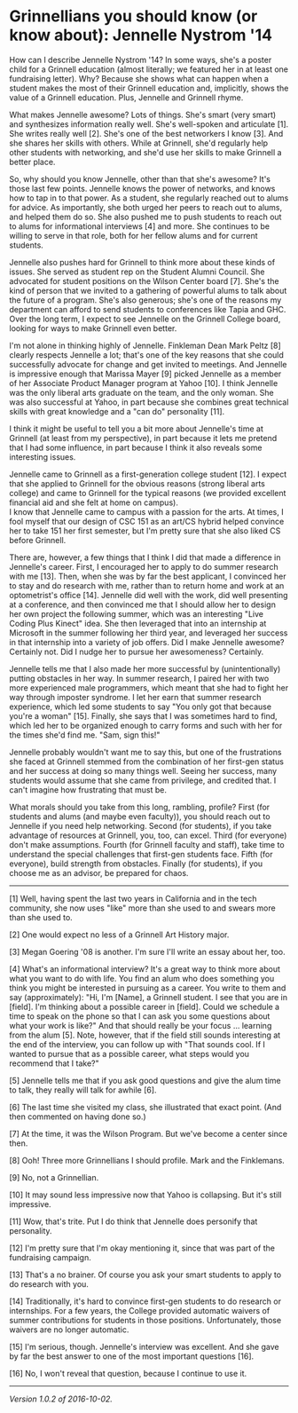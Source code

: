 Grinnellians you should know (or know about): Jennelle Nystrom '14
==================================================================

How can I describe Jennelle Nystrom '14?  In some ways, she's a
poster child for a Grinnell education (almost literally; we featured
her in at least one fundraising letter).  Why?  Because she shows
what can happen when a student makes the most of their Grinnell
education and, implicitly, shows the value of a Grinnell education.
Plus, Jennelle and Grinnell rhyme.

What makes Jennelle awesome?  Lots of things.  She's smart (very
smart) and synthesizes information really well.  She's well-spoken
and articulate [1].  She writes really well [2].  She's one of the
best networkers I know [3].  And she shares her skills with others.
While at Grinnell, she'd regularly help other students with networking,
and she'd use her skills to make Grinnell a better place.

So, why should you know Jennelle, other than that she's awesome?
It's those last few points.  Jennelle knows the power of networks,
and knows how to tap in to that power.  As a student, she regularly
reached out to alums for advice.  As importantly, she both urged
her peers to reach out to alums, and helped them do so.  She also
pushed me to push students to reach out to alums for informational
interviews [4] and more.  She continues to be willing to serve in
that role, both for her fellow alums and for current students.

Jennelle also pushes hard for Grinnell to think more about these
kinds of issues.  She served as student rep on the Student Alumni
Council.  She advocated for student positions on the Wilson Center
board [7].  She's the kind of person that we invited to a gathering
of powerful alums to talk about the future of a program.  She's also
generous; she's one of the reasons my department can afford to send
students to conferences like Tapia and GHC.  Over the long term, I expect
to see Jennelle on the Grinnell College board, looking for ways to make
Grinnell even better.

I'm not alone in thinking highly of Jennelle.  Finkleman Dean Mark
Peltz [8] clearly respects Jennelle a lot; that's one of the key reasons
that she could successfully advocate for change and get invited to
meetings.  And Jennelle is impressive enough that Marissa Mayer [9]
picked Jennelle as a member of her Associate Product Manager program at
Yahoo [10].  I think Jennelle was the only liberal arts graduate on the
team, and the only woman.  She was also successful at Yahoo, in part
because she combines great technical skills with great knowledge and a
"can do" personality [11].

I think it might be useful to tell you a bit more about Jennelle's
time at Grinnell (at least from my perspective), in part because it
lets me pretend that I had some influence, in part because I think it
also reveals some interesting issues.

Jennelle came to Grinnell as a first-generation college student [12].
I expect that she applied to Grinnell for the obvious reasons (strong
liberal arts college) and came to Grinnell for the typical reasons (we
provided excellent financial aid and she felt at home on campus).  
I know that Jennelle came to campus with a passion for the arts.  At
times, I fool myself that our design of CSC 151 as an art/CS hybrid
helped convince her to take 151 her first semester, but I'm pretty sure
that she also liked CS before Grinnell.

There are, however, a few things that I think I did that made a
difference in Jennelle's career.  First, I encouraged her to apply
to do summer research with me [13].  Then, when she was by far the
best applicant, I convinced her to stay and do research with me,
rather than to return home and work at an optometrist's office [14].
Jennelle did well with the work, did well presenting at a conference,
and then convinced me that I should allow her to design her own
project the following summer, which was an interesting "Live Coding
Plus Kinect" idea.  She then leveraged that into an internship at
Microsoft in the summer following her third year, and leveraged her
success in that internship into a variety of job offers.  Did I
make Jennelle awesome?  Certainly not.  Did I nudge her to pursue
her awesomeness?  Certainly.

Jennelle tells me that I also made her more successful by
(unintentionally) putting obstacles in her way.  In summer research,
I paired her with two more experienced male programmers, which meant
that she had to fight her way through imposter syndrome.  I let her
earn that summer research experience, which led some students to
say "You only got that because you're a woman" [15].  Finally, she
says that I was sometimes hard to find, which led her to be organized
enough to carry forms and such with her for the times she'd find
me.  "Sam, sign this!"

Jennelle probably wouldn't want me to say this, but one of the
frustrations she faced at Grinnell stemmed from the combination of
her first-gen status and her success at doing so many things well.
Seeing her success, many students would assume that she came from
privilege, and credited that.  I can't imagine how frustrating that
must be.

What morals should you take from this long, rambling, profile?  First (for
students and alums (and maybe even faculty)), you should reach out to
Jennelle if you need help networking.  Second (for students), if you take
advantage of resources at Grinnell, you, too, can excel.  Third (for
everyone) don't make assumptions.  Fourth (for Grinnell faculty and
staff), take time to understand the special challenges that first-gen
students face.  Fifth (for everyone), build strength from obstacles.
Finally (for students), if you choose me as an advisor, be prepared
for chaos.

---

[1] Well, having spent the last two years in California and in the tech
community, she now uses "like" more than she used to and swears more than
she used to.  

[2] One would expect no less of a Grinnell Art History major.

[3] Megan Goering '08 is another.  I'm sure I'll write an essay about
her, too.

[4] What's an informational interview?  It's a great way to think more
about what you want to do with life.  You find an alum who does something
you think you might be interested in pursuing as a career.  You write
to them and say (approximately): "Hi, I'm [Name], a Grinnell student.
I see that you are in [field].  I'm thinking about a possible career
in [field].  Could we schedule a time to speak on the phone so that I
can ask you some questions about what your work is like?"  And that should
really be your focus ... learning from the alum [5].  Note, however, that if
the field still sounds interesting at the end of the interview, you can
follow up with "That sounds cool.  If I wanted to pursue that as a
possible career, what steps would you recommend that I take?"

[5] Jennelle tells me that if you ask good questions and give the alum
time to talk, they really will talk for awhile [6].

[6] The last time she visited my class, she illustrated that exact
point.  (And then commented on having done so.)

[7] At the time, it was the Wilson Program.  But we've become a center 
since then.

[8] Ooh!  Three more Grinnellians I should profile.  Mark and the
Finklemans.

[9] No, not a Grinnellian.

[10] It may sound less impressive now that Yahoo is collapsing.  But it's
still impressive.

[11] Wow, that's trite.  Put I do think that Jennelle does personify that
personality.  

[12] I'm pretty sure that I'm okay mentioning it, since that was part
of the fundraising campaign.

[13] That's a no brainer.  Of course you ask your smart students to apply
to do research with you.

[14] Traditionally, it's hard to convince first-gen students to do research
or internships.  For a few years, the College provided automatic waivers of
summer contributions for students in those positions.  Unfortunately,
those waivers are no longer automatic.

[15] I'm serious, though.  Jennelle's interview was excellent.  And she
gave by far the best answer to one of the most important questions [16].

[16] No, I won't reveal that question, because I continue to use it.

---

*Version 1.0.2 of 2016-10-02.*
